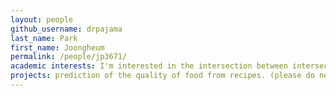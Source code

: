 ```yaml
---
layout: people
github_username: drpajama
last_name: Park
first_name: Joongheum
permalink: /people/jp3671/
academic interests: I'm interested in the intersection between intersection and cooking!
projects: prediction of the quality of food from recipes. (please do not take this seriously)
---
```

